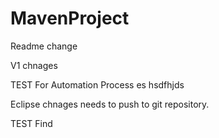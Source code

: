 # MavenProject

Readme change

V1 chnages

TEST For Automation Process es hsdfhjds

Eclipse chnages needs to push to git repository.



TEST Find